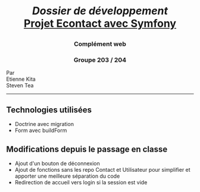 # <p align="center"> _Dossier de développement_ <br/> <ins> Projet Econtact avec Symfony </ins> </p>
### <p align="center"> Complément web </p>

### <center>Groupe 203 / 204</center>

Par <br/>
Etienne Kita<br/>
Steven Tea<br/>

<hr/>

<h2>Technologies utilisées</h2>
<ul>
<li>Doctrine avec migration</li>
<li>Form avec buildForm</li>
</ul>

<h2>Modifications depuis le passage en classe</h2>
<ul>
<li>Ajout d'un bouton de déconnexion</li>
<li>Ajout de fonctions sans les repo Contact et Utilisateur pour simplifier et apporter une meilleure séparation du code</li>
<li>Redirection de accueil vers login si la session est vide</li>
</ul>


